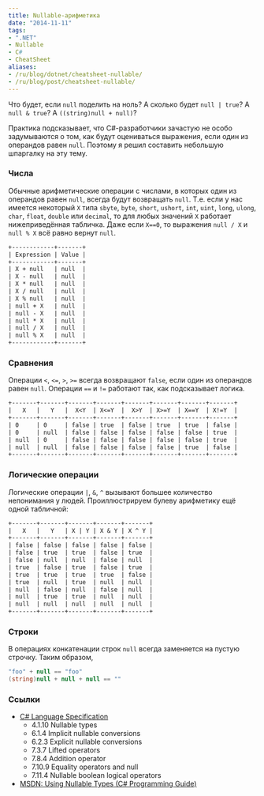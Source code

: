 ```yaml
---
title: Nullable-арифметика
date: "2014-11-11"
tags:
- ".NET"
- Nullable
- C#
- CheatSheet
aliases:
- /ru/blog/dotnet/cheatsheet-nullable/
- /ru/blog/post/cheatsheet-nullable/
---
```


Что будет, если `null` поделить на ноль? А сколько будет `null | true`? А `null & true`? А `((string)null + null)`?

Практика подсказывает, что C#-разработчики зачастую не особо задумываются о том, как будут оцениваться выражения, если один из операндов равен `null`. Поэтому я решил составить небольшую шпаргалку на эту тему.<!--more-->

### Числа

Обычные арифметические операции с числами, в которых один из операндов равен `null`, всегда будут возвращать `null`. Т.е. если у нас имеется некоторый `X` типа `sbyte`, `byte`, `short`, `ushort`, `int`, `uint`, `long`, `ulong`, `char`, `float`, `double` или `decimal`, то для любых значений `X` работает нижеприведённая табличка. Даже если `X==0`, то выражения `null / X` и `null % X` всё равно вернут `null`.

```txt
+------------+-------+
| Expression | Value |
+------------+-------+
| X + null   | null  |
| X - null   | null  |
| X * null   | null  |
| X / null   | null  |
| X % null   | null  |
| null + X   | null  |
| null - X   | null  |
| null * X   | null  |
| null / X   | null  |
| null % X   | null  |
+------------+-------+
```

### Сравнения

Операции `<`, `<=`, `>`, `>=` всегда возвращают `false`, если один из операндов равен `null`. Операции `==` и `!=` работают так, как подсказывает логика.

```txt
+-------+-------+-------+-------+-------+-------+-------+-------+
|   X   |   Y   |  X<Y  | X<=Y  |  X>Y  | X>=Y  | X==Y  | X!=Y  |
+-------+-------+-------+-------+-------+-------+-------+-------+
| 0     | 0     | false | true  | false | true  | true  | false |
| 0     | null  | false | false | false | false | false | true  |
| null  | 0     | false | false | false | false | false | true  |
| null  | null  | false | false | false | false | true  | false |
+-------+-------+-------+-------+-------+-------+-------+-------+
```

### Логические операции

Логические операции `|`, `&`, `^` вызывают большее количество непонимания у людей. Проиллюстрируем булеву арифметику ещё одной табличной:

```txt
+-------+-------+-------+-------+-------+
|   X   |   Y   | X | Y | X & Y | X ^ Y |
+-------+-------+-------+-------+-------+
| false | false | false | false | false |
| false | true  | true  | false | true  |
| false | null  | null  | false | null  |
| true  | false | true  | false | true  |
| true  | true  | true  | true  | false |
| true  | null  | true  | null  | null  |
| null  | false | null  | false | null  |
| null  | true  | true  | null  | null  |
| null  | null  | null  | null  | null  |
+-------+-------+-------+-------+-------+
```

### Строки

В операциях конкатенации строк `null` всегда заменяется на пустую строчку. Таким образом,

```cs
"foo" + null == "foo"
(string)null + null + null == ""
```

### Ссылки

* [C# Language Specification](http://www.microsoft.com/downloads/en/details.aspx?FamilyID=DFBF523C-F98C-4804-AFBD-459E846B268E)		
  * 4.1.10 Nullable types
  * 6.1.4 Implicit nullable conversions
  * 6.2.3 Explicit nullable conversions
  * 7.3.7 Lifted operators
  * 7.8.4 Addition operator
  * 7.10.9 Equality operators and null
  * 7.11.4 Nullable boolean logical operators
* [MSDN: Using Nullable Types (C# Programming Guide)](http://msdn.microsoft.com/library/2cf62fcy.aspx)